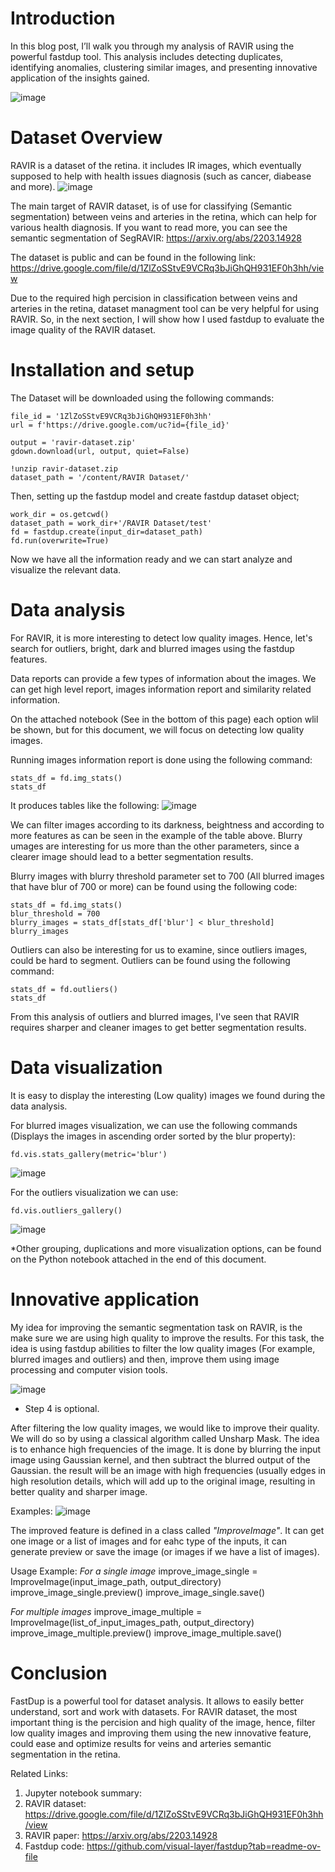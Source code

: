 # Introduction
In this blog post, I’ll walk you through my analysis of RAVIR using the powerful fastdup tool. 
This analysis includes detecting duplicates, identifying anomalies, clustering similar images, and presenting innovative application of the insights gained.

![image](https://github.com/user-attachments/assets/43d82b11-6398-485c-a71d-465a9273c0dd)






# Dataset Overview
RAVIR is a dataset of the retina. it includes IR images, which eventually supposed to help with health issues diagnosis (such as cancer, diabease and more).
![image](https://github.com/user-attachments/assets/42729cb0-273b-4c28-beea-08898d40dce0)

The main target of RAVIR dataset, is of use for classifying (Semantic segmentation) between veins and arteries in the retina, which can help for various health diagnosis.
If you want to read more, you can see the semantic segmentation of SegRAVIR:
https://arxiv.org/abs/2203.14928

The dataset is public and can be found in the following link:
https://drive.google.com/file/d/1ZlZoSStvE9VCRq3bJiGhQH931EF0h3hh/view

Due to the required high percision in classification between veins and arteries in the retina, dataset managment tool can be very helpful for using RAVIR.
So, in the next section, I will show how I used fastdup to evaluate the image quality of the RAVIR dataset.





# Installation and setup
The Dataset will be downloaded using the following commands:

```
file_id = '1ZlZoSStvE9VCRq3bJiGhQH931EF0h3hh'
url = f'https://drive.google.com/uc?id={file_id}'

output = 'ravir-dataset.zip'
gdown.download(url, output, quiet=False)

!unzip ravir-dataset.zip
dataset_path = '/content/RAVIR Dataset/'
```

Then, setting up the fastdup model and create fastdup dataset object;
```
work_dir = os.getcwd()
dataset_path = work_dir+'/RAVIR Dataset/test'
fd = fastdup.create(input_dir=dataset_path)
fd.run(overwrite=True)
```

Now we have all the information ready and we can start analyze and visualize the relevant data.





# Data analysis
For RAVIR, it is more interesting to detect low quality images.
Hence, let's search for outliers, bright, dark and blurred images using the fastdup features.

Data reports can provide a few types of information about the images.
We can get high level report, images information report and similarity related information.

On the attached notebook (See in the bottom of this page) each option wlil be shown, but for this document, we will focus on detecting low quality images.

Running images information report is done using the following command:
```
stats_df = fd.img_stats()
stats_df
```

It produces tables like the following:
![image](https://github.com/user-attachments/assets/c3ea078e-2353-4117-a703-c20459065fed)

We can filter images according to its darkness, beightness and according to more features as can be seen in the example of the table above.
Blurry umages are interesting for us more than the other parameters, since a clearer image should lead to a better segmentation results.

Blurry images with blurry threshold parameter set to 700 (All blurred images that have blur of 700 or more) can be found using the following code:

```
stats_df = fd.img_stats()
blur_threshold = 700
blurry_images = stats_df[stats_df['blur'] < blur_threshold]
blurry_images
```

Outliers can also be interesting for us to examine, since outliers images, could be hard to segment.
Outliers can be found using the following command:
```
stats_df = fd.outliers()
stats_df
```

From this analysis of outliers and blurred images, I've seen that RAVIR requires sharper and cleaner images to get better segmentation results.





# Data visualization
It is easy to display the interesting (Low quality) images we found during the data analysis.

For blurred images visualization, we can use the following commands (Displays the images in ascending order sorted by the blur property):
```
fd.vis.stats_gallery(metric='blur')
```

![image](https://github.com/user-attachments/assets/6a8043a9-ffbf-46fc-82ad-8c559d2a2305)


For the outliers visualization we can use:
```
fd.vis.outliers_gallery()
```

![image](https://github.com/user-attachments/assets/13984e10-0282-458b-93c5-d21295729176)

*Other grouping, duplications and more visualization options, can be found on the Python notebook attached in the end of this document.




# Innovative application
My idea for improving the semantic segmentation task on RAVIR, is the make sure we are using high quality to improve the results.
For this task, the idea is using fastdup abilities to filter the low quality images (For example, blurred images and outliers) and then, improve them using image processing and computer vision tools.

![image](https://github.com/user-attachments/assets/b305145a-25f3-4c43-b98d-00841e125efb)

* Step 4 is optional.

After filtering the low quality images, we would like to improve their quality. We will do so by using a classical algorithm called Unsharp Mask. The idea is to enhance high frequencies of the image.
It is done by blurring the input image using Gaussian kernel, and then subtract the blurred output of the Gaussian. the result will be an image with high frequencies (usually edges in high resolution details, which will add up to the original image, resulting in better quality and sharper image.


Examples:
![image](https://github.com/user-attachments/assets/ba0696bd-02d3-4ef8-83ac-09e8f1846e65)

The improved feature is defined in a class called *"ImproveImage"*. It can get one image or a list of images and for eahc type of the inputs, it can generate preview or save the image (or images if we have a list of images).


Usage Example:
*For a single image*
improve_image_single = ImproveImage(input_image_path, output_directory)
improve_image_single.preview()
improve_image_single.save()

*For multiple images*
improve_image_multiple = ImproveImage(list_of_input_images_path, output_directory)
improve_image_multiple.preview()
improve_image_multiple.save()

# Conclusion
FastDup is a powerful tool for dataset analysis. It allows to easily better understand, sort and work with datasets.
For RAVIR dataset, the most important thing is the percision and high quality of the image, hence, filter low quality images and improving them using the new innovative feature, could ease and optimize results for veins and arteries semantic segmentation in the retina.

Related Links:
1. Jupyter notebook summary: 
2. RAVIR dataset: https://drive.google.com/file/d/1ZlZoSStvE9VCRq3bJiGhQH931EF0h3hh/view
3. RAVIR paper: https://arxiv.org/abs/2203.14928
4. Fastdup code: https://github.com/visual-layer/fastdup?tab=readme-ov-file
